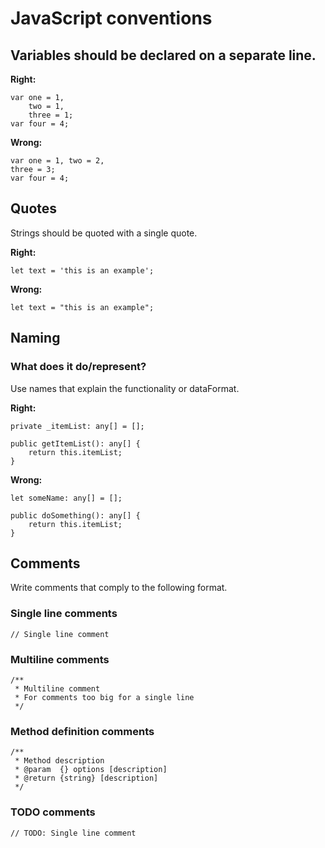 # JavaScript conventions

## Variables should be declared on a separate line.

**Right:**
```
var one = 1,
	two = 1,
	three = 1;
var four = 4;
```
**Wrong:**
```
var one = 1, two = 2,
three = 3;
var four = 4;
```

## Quotes
Strings should be quoted with a single quote.

**Right:**
```
let text = 'this is an example';
```

**Wrong:**
```
let text = "this is an example";
```

## Naming

### What does it do/represent?
Use names that explain the functionality or dataFormat.

**Right:**
```
private _itemList: any[] = [];

public getItemList(): any[] {
	return this.itemList;
}
```
**Wrong:**
```
let someName: any[] = [];

public doSomething(): any[] {
	return this.itemList;
}
```

## Comments
Write comments that comply to the following format.

### Single line comments
```
// Single line comment
```

### Multiline comments
```
/**
 * Multiline comment
 * For comments too big for a single line
 */
```

### Method definition comments
```
/**
 * Method description
 * @param  {} options [description]
 * @return {string} [description]
 */
```

### TODO comments
```
// TODO: Single line comment
```

